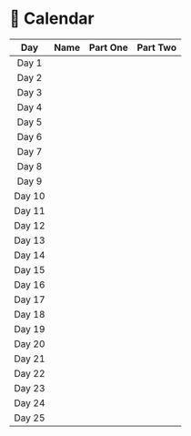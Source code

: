 # 🎄 Calendar

| Day  |                     Name                     | Part One | Part Two |
| :--: | :-----------------------------------------: | :------: | :------: |
| Day 1  |                                            |          |          |
| Day 2  |                                            |          |          |
| Day 3  |                                            |          |          |
| Day 4  |                                            |          |          |
| Day 5  |                                            |          |          |
| Day 6  |                                            |          |          |
| Day 7  |                                            |          |          |
| Day 8  |                                            |          |          |
| Day 9  |                                            |          |          |
| Day 10 |                                            |          |          |
| Day 11 |                                            |          |          |
| Day 12 |                                            |          |          |
| Day 13 |                                            |          |          |
| Day 14 |                                            |          |          |
| Day 15 |                                            |          |          |
| Day 16 |                                            |          |          |
| Day 17 |                                            |          |          |
| Day 18 |                                            |          |          |
| Day 19 |                                            |          |          |
| Day 20 |                                            |          |          |
| Day 21 |                                            |          |          |
| Day 22 |                                            |          |          |
| Day 23 |                                            |          |          |
| Day 24 |                                            |          |          |
| Day 25 |                                            |          |          |


